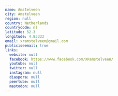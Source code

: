 ```yaml
---
name: Amstelveen
city: Amstelveen
region: null
country: Netherlands
countrycode: nl
latitude: 52.3
longitude: 4.83333
email: xramstelveen@gmail.com
publiciseemail: true
links:
  website: null
  facebook: https://www.facebook.com/XRamstelveen/
  youtube: null
  twitter: null
  instagram: null
  diaspora: null
  peertube: null
  mastodon: null
---
```

